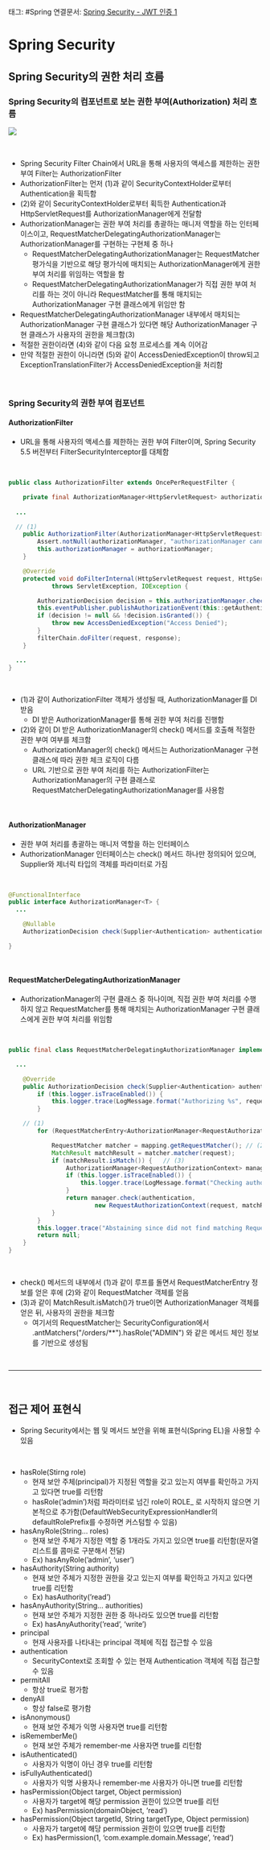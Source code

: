 태그: #Spring 
연결문서: [Spring Security - JWT 인증 1](Spring%20Security%20-%20JWT%20인증%201.md)

# Spring Security

## Spring Security의 권한 처리 흐름

### Spring Security의 컴포넌트로 보는 권한 부여(Authorization) 처리 흐름

![](image_18.png)

<br>

- Spring Security Filter Chain에서 URL을 통해 사용자의 액세스를 제한하는 권한 부여 Filter는 AuthorizationFilter
- AuthorizationFilter는 먼저 (1)과 같이 SecurityContextHolder로부터 Authentication을 획득함
- (2)와 같이 SecurityContextHolder로부터 획득한 Authentication과 HttpServletRequest를 AuthorizationManager에게 전달함
- AuthorizationManager는 권한 부여 처리를 총괄하는 매니저 역할을 하는 인터페이스이고, RequestMatcherDelegatingAuthorizationManager는 AuthorizationManager를 구현하는 구현체 중 하나
    - RequestMatcherDelegatingAuthorizationManager는 RequestMatcher 평가식을 기반으로 해당 평가식에 매치되는 AuthorizationManager에게 권한 부여 처리를 위임하는 역할을 함
    - RequestMatcherDelegatingAuthorizationManager가 직접 권한 부여 처리를 하는 것이 아니라 RequestMatcher를 통해 매치되는 AuthorizationManager 구현 클래스에게 위임만 함
- RequestMatcherDelegatingAuthorizationManager 내부에서 매치되는 AuthorizationManager 구현 클래스가 있다면 해당 AuthorizationManager 구현 클래스가 사용자의 권한을 체크함(3)
- 적절한 권한이라면 (4)와 같이 다음 요청 프로세스를 계속 이어감
- 만약 적절한 권한이 아니라면 (5)와 같이 AccessDeniedException이 throw되고 ExceptionTranslationFilter가 AccessDeniedException을 처리함

<br>

### Spring Security의 권한 부여 컴포넌트

#### AuthorizationFilter
- URL을 통해 사용자의 액세스를 제한하는 권한 부여 Filter이며, Spring Security 5.5 버전부터 FilterSecurityInterceptor를 대체함

<br>

```java
public class AuthorizationFilter extends OncePerRequestFilter {

	private final AuthorizationManager<HttpServletRequest> authorizationManager;
  
  ...

  // (1)
	public AuthorizationFilter(AuthorizationManager<HttpServletRequest> authorizationManager) {
		Assert.notNull(authorizationManager, "authorizationManager cannot be null");
		this.authorizationManager = authorizationManager;
	}

	@Override
	protected void doFilterInternal(HttpServletRequest request, HttpServletResponse response, FilterChain filterChain)
			throws ServletException, IOException {

		AuthorizationDecision decision = this.authorizationManager.check(this::getAuthentication, request); // (2)
		this.eventPublisher.publishAuthorizationEvent(this::getAuthentication, request, decision);
		if (decision != null && !decision.isGranted()) {
			throw new AccessDeniedException("Access Denied");
		}
		filterChain.doFilter(request, response);
	}

  ...
}
```

<br>

- (1)과 같이 AuthorizationFilter 객체가 생성될 때, AuthorizationManager를 DI 받음
    - DI 받은 AuthorizationManager를 통해 권한 부여 처리를 진행함
- (2)와 같이 DI 받은 AuthorizationManager의 check() 메서드를 호출해 적절한 권한 부여 여부를 체크함
    - AuthorizationManager의 check() 메서드는 AuthorizationManager 구현 클래스에 따라 권한 체크 로직이 다름
    - URL 기반으로 권한 부여 처리를 하는 AuthorizationFilter는 AuthorizationManager의 구현 클래스로 RequestMatcherDelegatingAuthorizationManager를 사용함

<br>

#### AuthorizationManager
- 권한 부여 처리를 총괄하는 매니저 역할을 하는 인터페이스
- AuthorizationManager 인터페이스는 check() 메서드 하나만 정의되어 있으며, Supplier와 제너릭 타입의 객체를 파라미터로 가짐

<br>

```java
@FunctionalInterface
public interface AuthorizationManager<T> {
  ...

	@Nullable
	AuthorizationDecision check(Supplier<Authentication> authentication, T object);

}
```

<br>

#### RequestMatcherDelegatingAuthorizationManager
- AuthorizationManager의 구현 클래스 중 하나이며, 직접 권한 부여 처리를 수행하지 않고 RequestMatcher를 통해 매치되는 AuthorizationManager 구현 클래스에게 권한 부여 처리를 위임함

<br>

```java
public final class RequestMatcherDelegatingAuthorizationManager implements AuthorizationManager<HttpServletRequest> {

  ...

	@Override
	public AuthorizationDecision check(Supplier<Authentication> authentication, HttpServletRequest request) {
		if (this.logger.isTraceEnabled()) {
			this.logger.trace(LogMessage.format("Authorizing %s", request));
		}

    // (1)
		for (RequestMatcherEntry<AuthorizationManager<RequestAuthorizationContext>> mapping : this.mappings) {

			RequestMatcher matcher = mapping.getRequestMatcher(); // (2)
			MatchResult matchResult = matcher.matcher(request);
			if (matchResult.isMatch()) {   // (3)
				AuthorizationManager<RequestAuthorizationContext> manager = mapping.getEntry();
				if (this.logger.isTraceEnabled()) {
					this.logger.trace(LogMessage.format("Checking authorization on %s using %s", request, manager));
				}
				return manager.check(authentication,
						new RequestAuthorizationContext(request, matchResult.getVariables()));
			}
		}
		this.logger.trace("Abstaining since did not find matching RequestMatcher");
		return null;
	}
}
```

<br>

- check() 메서드의 내부에서 (1)과 같이 루프를 돌면서 RequestMatcherEntry 정보를 얻은 후에 (2)와 같이 RequestMatcher 객체를 얻음
- (3)과 같이 MatchResult.isMatch()가 true이면 AuthorizationManager 객체를 얻은 뒤, 사용자의 권한을 체크함
    - 여기서의 RequestMatcher는 SecurityConfiguration에서 .antMatchers("/orders/&#42;&#42;").hasRole("ADMIN") 와 같은 메서드 체인 정보를 기반으로 생성됨

<br>

---

<br>

## 접근 제어 표현식
- Spring Security에서는 웹 및 메서드 보안을 위해 표현식(Spring EL)을 사용할 수 있음

<br>

- hasRole(Stirng role)
    - 현재 보안 주체(principal)가 지정된 역할을 갖고 있는지 여부를 확인하고 가지고 있다면 true를 리턴함
    - hasRole(’admin’)처럼 파라미터로 넘긴 role이 ROLE_ 로 시작하지 않으면 기본적으로 추가함(DefaultWebSecurityExpressionHandler의 defaultRolePrefix를 수정하면 커스텀할 수 있음)
- hasAnyRole(String… roles)
    - 현재 보안 주체가 지정한 역할 중 1개라도 가지고 있으면 true를 리턴함(문자열 리스트를 콤마로 구분해서 전달)
    - Ex) hasAnyRole(’admin’, ‘user’)
- hasAuthority(String authority)
    - 현재 보안 주체가 지정한 권한을 갖고 있는지 여부를 확인하고 가지고 있다면 true를 리턴함
    - Ex) hasAuthority(’read’)
- hasAnyAuthority(String… authorities)
    - 현재 보안 주체가 지정한 권한 중 하나라도 있으면 true를 리턴함
    - Ex) hasAnyAuthority(’read’, ‘write’)
- principal
    - 현재 사용자를 나타내는 principal 객체에 직접 접근할 수 있음
- authentication
    - SecurityContext로 조회할 수 있는 현재 Authentication 객체에 직접 접근할 수 있음
- permitAll
    - 항상 true로 평가함
- denyAll
    - 항상 false로 평가함
- isAnonymous()
    - 현재 보안 주체가 익명 사용자면 true를 리턴함
- isRememberMe()
    - 현재 보안 주체가 remember-me 사용자면 true를 리턴함
- isAuthenticated()
    - 사용자가 익명이 아닌 경우 true를 리턴함
- isFullyAuthenticated()
    - 사용자가 익명 사용자나 remember-me 사용자가 아니면 true를 리턴함
- hasPermission(Object target, Object permission)
    - 사용자가 target에 해당 permission 권한이 있으면 true를 리턴
    - Ex) hasPermission(domainObject, ‘read’)
- hasPermission(Object targetId, String targetType, Object permission)
    - 사용자가 target에 해당 permission 권한이 있으면 true를 리턴함
    - Ex) hasPermission(1, ‘com.example.domain.Message’, ‘read’)